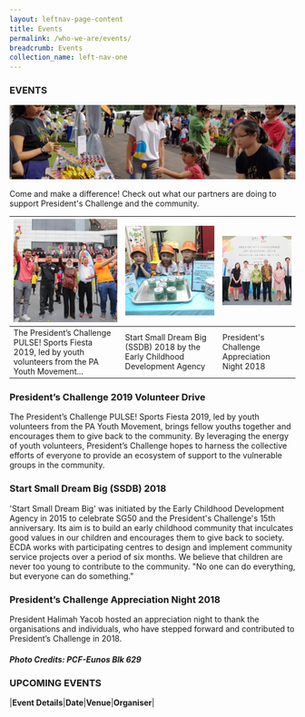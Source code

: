 ```yaml
---
layout: leftnav-page-content
title: Events
permalink: /who-we-are/events/
breadcrumb: Events
collection_name: left-nav-one
---
```


### EVENTS

![Event Top Banner](/images/event-top-banner.jpg "Event Top Banner")

Come and make a difference! Check out what our partners are doing to support President's Challenge and the community.

|[![President’s Challenge PULSE! Sports Fiesta 2019](/images/IMG-20190720-WA0018v1.jpg)](#presidents-challenge-volunteer-drive)|[![Start Small Dream Big (SSDB) 2018](/images/PCF-Eunos_1.jpg)](#start-small-dream-big-ssdb)|[![President's Challenge Appreciation Night 2018](/images/President-s-Challenge-Appreciation-Night.jpg)](#presidents-challenge-appreciation-night)|
|--------------|------------------|-----------------------|
|The President’s Challenge PULSE! Sports Fiesta 2019, led by youth volunteers from the PA Youth Movement...|Start Small Dream Big (SSDB) 2018 by the Early Childhood Development Agency|President's Challenge Appreciation Night 2018|



### President’s Challenge 2019 Volunteer Drive

The President’s Challenge PULSE! Sports Fiesta 2019, led by youth volunteers from the PA Youth Movement, brings fellow youths together and encourages them to give back to the community. By leveraging the energy of youth volunteers, President’s Challenge hopes to harness the collective efforts of everyone to provide an ecosystem of support to the vulnerable groups in the community.


### Start Small Dream Big (SSDB) 2018

'Start Small Dream Big' was initiated by the Early Childhood Development Agency in 2015 to celebrate SG50 and the President's Challenge's 15th anniversary. Its aim is to build an early childhood community that inculcates good values in our children and encourages them to give back to society. ECDA works with participating centres to design and implement community service projects over a period of six months. We believe that children are never too young to contribute to the community. "No one can do everything, but everyone can do something." 


### President’s Challenge Appreciation Night 2018

President Halimah Yacob hosted an appreciation night to thank the organisations and individuals, who have stepped forward and contributed to President’s Challenge in 2018. 


##### Photo Credits: PCF-Eunos Blk 629


### UPCOMING EVENTS

|**Event Details**|**Date**|**Venue**|**Organiser**|

